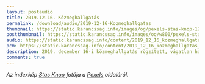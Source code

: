 ```yaml
---
layout: postaudio
title: 2019.12.16. Közmeghallgatás
permalink: /download/audio/2019-12-16-Kozmeghallgatas
thumbnail: https://static.karancssag.info/images/og/pexels-stas-knop-1261578.jpg
postthumbnail: https://static.karancssag.info/images/og/w800/pexels-stas-knop-1261578.jpg
audio: https://static.karancssag.info/content/2019_12_16_kozmeghallgatas.m4a
pcm: https://static.karancssag.info/content/2019_12_16_kozmeghallgatas_pcm.json
description: 2019. december 16-i közmeghallgatás rögzített, vágatlan hanganyaga
comments: true
---
```


_Az indexkép [Stas Knop](https://www.pexels.com/hu-hu/@stasknop?utm_content=attributionCopyText&amp;utm_medium=referral&amp;utm_source=pexels) fotója a [Pexels](https://www.pexels.com/hu-hu/foto/multidezo-technologia-zene-feher-1261578/?utm_content=attributionCopyText&amp;utm_medium=referral&amp;utm_source=pexels) oldaláról._